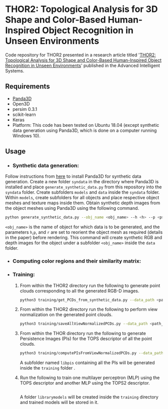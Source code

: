 # THOR2: Topological Analysis for 3D Shape and Color-Based Human-Inspired Object Recognition in Unseen Environments

Code repository for THOR2 presented in a research article titled '[THOR2: Topological Analysis for 3D Shape and Color-Based Human-Inspired Object Recognition in Unseen Environments](https://advanced.onlinelibrary.wiley.com/doi/full/10.1002/aisy.202400539)' published in the Advanced Intelligent Systems.

## Requirements
* [Panda3D](https://www.panda3d.org/)
* Open3D
* persim 0.3.1
* scikit-learn
* Keras
* Platform: This code has been tested on Ubuntu 18.04 (except synthetic data generation using Panda3D, which is done on a computer running Windows 10).

## Usage
* ### Synthetic data generation:

Follow instructions from [here](https://docs.panda3d.org/1.10/python/introduction/installation-windows) to install Panda3D for synthetic data generation. Create a new folder `syndata` in the directory where Panda3D is installed and place `generate_synthetic_data.py` from this repository into the `syndata` folder. Create subfolders `models` and `data` inside the `syndata` folder. Within `models`, create subfolders for all objects and place respective object meshes and texture maps inside them. Obtain synthetic depth images from the object meshes using Panda3D using the following command. 

```bash
python generate_synthetic_data.py --obj_name <obj_name> --h <h> --p <p> --r <r>
```
`<obj_name>` is the name of object for which data is to be generated, and the parameters `h`,`p`, and `r` are set to reorient the object mesh as required (details in the paper) before rendering. This command will create synthetic RGB and depth images for the object under a subfolder `<obj_name>` inside the `data` folder.

* ### Computing color regions and their similarity matrix:
  
* ### Training:

  1. From within the THOR2 directory run the following to generate point clouds corresponding to all the generated RGB-D images. 
		```bash
		python3 training/get_PCDs_from_synthetic_data.py --data_path <path_to_data_folder_from_above>
		```
	2. From within the THOR2 directory run the following to perform view normalization on the generated point clouds. 
		```bash
		python3 training/saveAllViewNormalizedPCDs.py --data_path <path_to_data_folder_from_step_i>
		```
	3. From within the THOR directory run the following to generate Persistence Images (PIs) for the TOPS descriptor of all the point clouds.
		```bash
		python3 training/computePIsFromViewNormalizedPCDs.py --data_path <path_to_data_folder_from_step_i>
		```
		A subfolder named `libpis` containing all the PIs will be generated inside the  `training` folder .

	4. Run the following to train one multilayer perceptron (MLP) using the TOPS descriptor and another MLP using the TOPS2 descriptor.

		```bash
		```
		 A folder `librarymodels` will be created inside the `training` directory and trained models will be stored in it.

